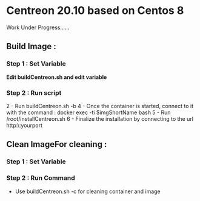 # Centreon 20.10 based on Centos 8

Work Under Progress......




## Build Image :

### Step 1 : Set Variable

**Edit buildCentreon.sh and edit variable**





### Step 2 : Run script
2 - Run buildCentreon.sh -b
4 - Once the container is started, connect to it with the command : docker exec -ti $imgShortName bash 
5 - Run /root/installCentreon.sh
6 - Finalize the installation by connecting to the url http:\\<your ip>:yourport

## Clean ImageFor cleaning : 

### Step 1 : Set Variable

### Step 2 : Run Command
- Use  buildCentreon.sh -c for cleaning container and image 


